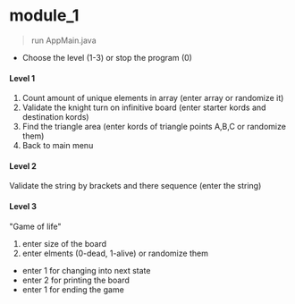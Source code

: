 # module_1
>run AppMain.java
- Choose the level (1-3) or stop the program (0)
#### Level 1
1. Count amount of unique elements in array (enter array or randomize it)
2. Validate the knight turn on infinitive board (enter starter kords and destination kords)
3. Find the triangle area (enter kords of triangle points A,B,C or randomize them)
0. Back to main menu
#### Level 2
Validate the string by brackets and there sequence (enter the string)
#### Level 3
"Game of life" 
1. enter size of the board
2. enter elments (0-dead, 1-alive) or randomize them
- enter 1 for changing into next state
- enter 2 for printing the board
- enter 1 for ending the game
